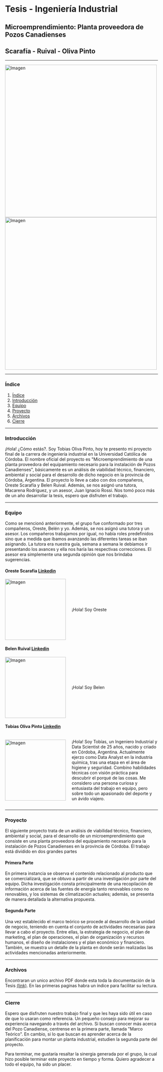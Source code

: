 # Tesis - Ingeniería Industrial

## Microemprendimiento: Planta proveedora de Pozos Canadienses
## Scarafía - Ruival - Oliva Pinto

------------

<img src="https://www2.ucc.edu.ar/portal2015/UniversidadCatolica/images/logo-ucc-2018.svg" alt="Imagen" width="500"> <img src="https://ecoinventos.com/wp-content/uploads/2017/04/pozos-canadienses-funcionamiento.png" alt="Imagen" width="500"> 

------------

### Índice
1. [Índice](#índice)
2. [Introducción](#introducción)
3. [Equipo](#equipo)
4. [Proyecto](#proyecto)
5. [Archivos](#archivos)
6. [Cierre](#cierre)

------------

### Introducción

¡Hola! ¿Cómo estás?. Soy Tobias Oliva Pinto, hoy te presento mi proyecto final de la carrera de ingeniería industrial en la Universidad Católica de Córdoba. El nombre oficial del proyecto es "Microemprendimiento de una planta proveedora del equipamiento necesario para la instalación de Pozos Canadienses", básicamente es un análisis de viabilidad técnico, financiero, ambiental y social para el desarrollo de dicho negocio en la provincia de Córdoba, Argentina. El proyecto lo lleve a cabo con dos compañeros, Oreste Scarafía y Belen Ruival. Además, se nos asignó una tutora, Macarena Rodríguez, y un asesor, Juan Ignacio Rossi. Nos tomó poco más de un año desarrollar la tesis, espero que disfruten el trabajo. 

------------

### Equipo 
Como se mencionó anteriormente, el grupo fue conformado por tres compañeros, Oreste, Belén y yo. Además, se nos asignó una tutora y un asesor. Los compañeros trabajamos por igual, no había roles predefinidos sino que a medida que íbamos avanzando las diferentes tareas se iban asignando. La tutora era nuestra guía, semana a semana le debíamos ir presentando los avances y ella nos haría las respectivas correcciones. El asesor era simplemente una segunda opinión que nos brindaba sugerencias. 

#### Oreste Scarafia [Linkedin](https://www.linkedin.com/in/oreste-scarafia-6062581ab/)
<div style="display: flex; align-items: center;">
    <img src="https://media.licdn.com/dms/image/C4D03AQFvOUF_6rvBuQ/profile-displayphoto-shrink_800_800/0/1645467006736?e=1697068800&v=beta&t=P9MBfVq-V6Z7ApQZqlE05N-bVmVUFcT8mEA--4P1Ozg" alt="Imagen" width="200" style="margin-right: 20px;">
    <p>
        ¡Hola! Soy Oreste
    </p>
</div>

#### Belen Ruival [Linkedin](https://www.linkedin.com/in/belen-ruival-387aa1213/)
<div style="display: flex; align-items: center;">
    <img src="https://media.licdn.com/dms/image/D4D03AQEUs0hYFqP5qA/profile-displayphoto-shrink_800_800/0/1688754135050?e=1697068800&v=beta&t=i6AC_X04E2HylRADS1X9shuQFHoP4Soefnv88-H4t10" alt="Imagen" width="200" style="margin-right: 20px;">
    <p>
        ¡Hola! Soy Belen
    </p>
</div>

#### Tobias Oliva Pinto [Linkedin](https://www.linkedin.com/in/olivapintotobias/)
<div style="display: flex; align-items: center;">
    <img src="https://media.licdn.com/dms/image/D4D03AQHOo19d5aSn0A/profile-displayphoto-shrink_800_800/0/1687974921520?e=1694044800&v=beta&t=iOkiAK7xkoaArzy-e_BEmHQhquDcNcIfqy97K3qYwfA" alt="Imagen" width="200" style="margin-right: 20px;">
    <p>
        ¡Hola! Soy Tobías, un Ingeniero Industrial y Data Scientist de 25 años, nacido y criado en Córdoba, Argentina. Actualmente ejerzo como Data Analyst en la industria química, tras una etapa en el área de higiene y seguridad. Combino habilidades técnicas con visión práctica para descubrir el porqué de las cosas. Me considero una persona curiosa y entusiasta del trabajo en equipo, pero sobre todo un apasionado del deporte y un ávido viajero.
    </p>
</div>

------------

### Proyecto
El siguiente proyecto trata de un análisis de viabilidad técnico, financiero, ambiental y social, para el desarrollo de un microemprendimiento que consiste en una planta proveedora del equipamiento necesario para la instalación de Pozos Canadienses en la provincia de Córdoba. El trabajo está dividido en dos grandes partes

#### Primera Parte
En primera instancia se observa el contenido relacionado al producto que se comercializará, que se obtuvo a partir de una investigación por parte del equipo. Dicha investigación consta principalmente de una recopilación de información acerca de las fuentes de energía tanto renovables como no renovables, y los sistemas de climatización actuales; además, se presenta de manera detallada la alternativa propuesta.

#### Segunda Parte
Una vez establecido el marco teórico se procede al desarrollo de la unidad de negocio, teniendo en cuenta el conjunto de actividades necesarias para llevar a cabo el proyecto. Entre ellas, la estrategia de negocio, el plan de marketing, el plan de operaciones, el plan de organización y recursos humanos, el diseño de instalaciones y el plan económico y financiero. También, se muestra un detalle de la planta en donde serán realizadas las actividades mencionadas anteriormente.

------------

### Archivos
Encontraran un unico archivo PDF donde esta toda la documentación de la Tesis [(link)](https://github.com/tobiasolivapinto/Tesis-IngenieriaIndustrial/blob/master/Tesis%20PDF/TESIS%20-%20Ruival%2C%20Scaraf%C3%ADa%2C%20Oliva%20Pinto.pdf). En las primeras paginas habra un indice para facilitar su lectura. 

------------

### Cierre
Espero que disfruten nuestro trabajo final y que les haya sido útil en caso de que lo usaran como referencia. Un pequeño consejo para mejorar su experiencia navegando a través del archivo. Si buscan conocer más acerca del Pozo Canadiense, centrense en la primera parte, llamada "Marco Teórico". En cambio, si lo que buscan es aprender acerca de la planificación para montar un planta industrial, estudien la segunda parte del proyecto. 

Para terminar, me gustaría resaltar la sinergia generada por el grupo, la cual hizo posible terminar este proyecto en tiempo y forma. Quiero agradecer a todo el equipo, ha sido un placer. 

